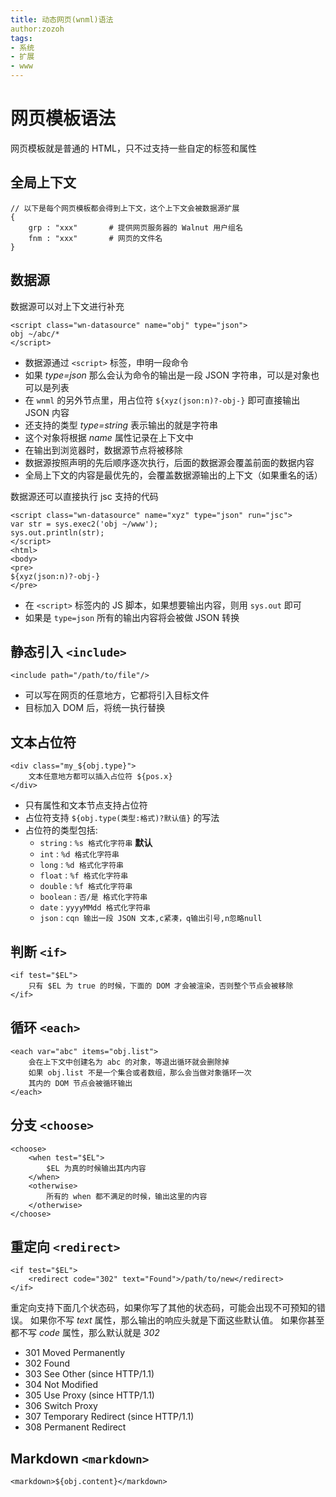 ```yaml
---
title: 动态网页(wnml)语法
author:zozoh
tags:
- 系统
- 扩展
- www
---
```


# 网页模板语法

网页模板就是普通的 HTML，只不过支持一些自定的标签和属性

## 全局上下文

```
// 以下是每个网页模板都会得到上下文，这个上下文会被数据源扩展
{
    grp : "xxx"       # 提供网页服务器的 Walnut 用户组名
    fnm : "xxx"       # 网页的文件名
}
```

## 数据源

数据源可以对上下文进行补充

```
<script class="wn-datasource" name="obj" type="json">
obj ~/abc/*
</script>
```

* 数据源通过 `<script>` 标签，申明一段命令
* 如果 *type=json* 那么会认为命令的输出是一段 JSON 字符串，可以是对象也可以是列表
* 在 `wnml` 的另外节点里，用占位符 `${xyz(json:n)?-obj-}` 即可直接输出 JSON 内容
* 还支持的类型 *type=string* 表示输出的就是字符串
* 这个对象将根据 *name* 属性记录在上下文中
* 在输出到浏览器时，数据源节点将被移除
* 数据源按照声明的先后顺序逐次执行，后面的数据源会覆盖前面的数据内容
* 全局上下文的内容是最优先的，会覆盖数据源输出的上下文（如果重名的话）

数据源还可以直接执行 jsc 支持的代码

```
<script class="wn-datasource" name="xyz" type="json" run="jsc">
var str = sys.exec2('obj ~/www');
sys.out.println(str);
</script>
<html>
<body>
<pre>
${xyz(json:n)?-obj-}
</pre>
```

* 在 `<script>` 标签内的 JS 脚本，如果想要输出内容，则用 `sys.out` 即可
* 如果是 `type=json` 所有的输出内容将会被做 JSON 转换

## 静态引入 `<include>`

```
<include path="/path/to/file"/>
```

* 可以写在网页的任意地方，它都将引入目标文件
* 目标加入 DOM 后，将统一执行替换

## 文本占位符

```
<div class="my_${obj.type}">
    文本任意地方都可以插入占位符 ${pos.x} 
</div>
```

* 只有属性和文本节点支持占位符
* 占位符支持 `${obj.type(类型:格式)?默认值}` 的写法
* 占位符的类型包括:
    - `string` : `%s 格式化字符串` **默认**
    - `int` : `%d 格式化字符串`
    - `long` : `%d 格式化字符串`
    - `float` : `%f 格式化字符串`
    - `double` : `%f 格式化字符串`
    - `boolean` : `否/是 格式化字符串`
    - `date`  : `yyyyMMdd 格式化字符串`
    - `json` : `cqn 输出一段 JSON 文本,c紧凑，q输出引号,n忽略null`

## 判断 `<if>`

```
<if test="$EL">
    只有 $EL 为 true 的时候，下面的 DOM 才会被渲染，否则整个节点会被移除
</if>
```

## 循环 `<each>`

```
<each var="abc" items="obj.list">
    会在上下文中创建名为 abc 的对象，等退出循环就会删除掉
    如果 obj.list 不是一个集合或者数组，那么会当做对象循环一次
    其内的 DOM 节点会被循环输出
</each>
```

## 分支 `<choose>`

```
<choose>
    <when test="$EL">
        $EL 为真的时候输出其内内容
    </when>
    <otherwise>
        所有的 when 都不满足的时候，输出这里的内容
    </otherwise>
</choose>
```

## 重定向 `<redirect>`

```
<if test="$EL">
    <redirect code="302" text="Found">/path/to/new</redirect>
</if>
```

重定向支持下面几个状态码，如果你写了其他的状态码，可能会出现不可预知的错误。
如果你不写 *text* 属性，那么输出的响应头就是下面这些默认值。
如果你甚至都不写 *code* 属性，那么默认就是 *302*

* 301 Moved Permanently
* 302 Found
* 303 See Other (since HTTP/1.1)
* 304 Not Modified 
* 305 Use Proxy (since HTTP/1.1)
* 306 Switch Proxy
* 307 Temporary Redirect (since HTTP/1.1)
* 308 Permanent Redirect

## Markdown `<markdown>`

```
<markdown>${obj.content}</markdown>
```




